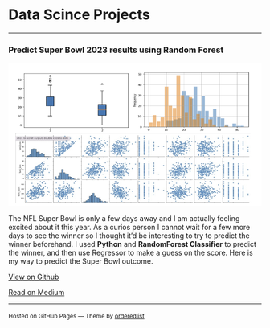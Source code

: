 # Data Scince Projects

---

### Predict Super Bowl 2023 results using Random Forest

<img src="images/Superbowl_img.png?raw=true"> <br>
<p>The NFL Super Bowl is only a few days away and I am actually feeling excited about it this year. As a curios person I cannot wait for a few more days to see the winner so I thought it’d be interesting to try to predict the winner beforehand. I used <b>Python</b> and <b>RandomForest Classifier</b> to predict the winner, and then use Regressor to make a guess on the score. Here is my way to predict the Super Bowl outcome.</p>

<p><a href="https://github.com/seemyon/superbowl2023_score_prediction">View on Github</a></p>
<p><a href="https://medium.com/@leontyev.s/predict-super-bowl-2023-results-using-python-3fa09f1ceeb4">Read on Medium</a></p>

---
<p><small>Hosted on GitHub Pages &mdash; Theme by <a href="https://github.com/orderedlist">orderedlist</a></small></p>
